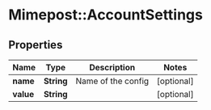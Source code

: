 # Mimepost::AccountSettings

## Properties
Name | Type | Description | Notes
------------ | ------------- | ------------- | -------------
**name** | **String** | Name of the config | [optional] 
**value** | **String** |  | [optional] 



